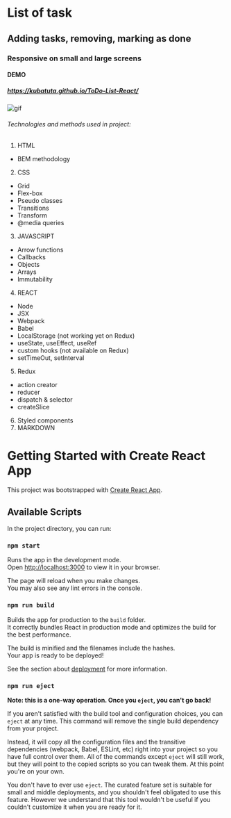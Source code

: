 # List of task
## Adding tasks, removing, marking as done
### Responsive on small and large screens
#### DEMO
##### https://kubatuta.github.io/ToDo-List-React/

![gif](https://github.com/KubaTuta/List-of-tasks/blob/main/img/task.gif?raw=true)

###### Technologies and methods used in project:
1. HTML
- BEM methodology
2. CSS
- Grid
- Flex-box
- Pseudo classes
- Transitions
- Transform
- @media queries
3. JAVASCRIPT
- Arrow functions
- Callbacks
- Objects
- Arrays
- Immutability
4. REACT
- Node
- JSX
- Webpack
- Babel
- LocalStorage (not working yet on Redux)
- useState, useEffect, useRef
- custom hooks (not available on Redux)
- setTimeOut, setInterval
5. Redux
- action creator
- reducer
- dispatch & selector
- createSlice
6. Styled components
7. MARKDOWN


# Getting Started with Create React App

This project was bootstrapped with [Create React App](https://github.com/facebook/create-react-app).

## Available Scripts

In the project directory, you can run:

### `npm start`

Runs the app in the development mode.\
Open [http://localhost:3000](http://localhost:3000) to view it in your browser.

The page will reload when you make changes.\
You may also see any lint errors in the console.

### `npm run build`

Builds the app for production to the `build` folder.\
It correctly bundles React in production mode and optimizes the build for the best performance.

The build is minified and the filenames include the hashes.\
Your app is ready to be deployed!

See the section about [deployment](https://facebook.github.io/create-react-app/docs/deployment) for more information.

### `npm run eject`

**Note: this is a one-way operation. Once you `eject`, you can't go back!**

If you aren't satisfied with the build tool and configuration choices, you can `eject` at any time. This command will remove the single build dependency from your project.

Instead, it will copy all the configuration files and the transitive dependencies (webpack, Babel, ESLint, etc) right into your project so you have full control over them. All of the commands except `eject` will still work, but they will point to the copied scripts so you can tweak them. At this point you're on your own.

You don't have to ever use `eject`. The curated feature set is suitable for small and middle deployments, and you shouldn't feel obligated to use this feature. However we understand that this tool wouldn't be useful if you couldn't customize it when you are ready for it.
